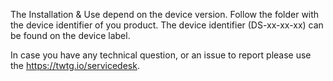 The Installation & Use depend on the device version.
Follow the folder with the device identifier of you product.
The device identifier (DS-xx-xx-xx) can be found on the device label.

In case you have any technical question, or an issue to report please use the https://twtg.io/servicedesk.
